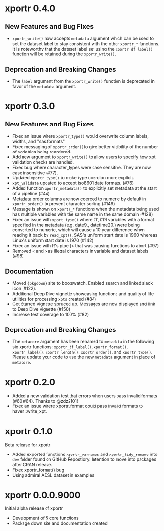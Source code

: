 # xportr 0.4.0

## New Features and Bug Fixes

- `xportr_write()` now accepts `metadata` argument which can be used to set the dataset label to stay consistent with the other `xportr_*` functions. It is noteworthy that the dataset label set using the `xportr_df_label()` function will be retained during the `xportr_write()`.

## Deprecation and Breaking Changes

- The `label` argument from the `xportr_write()` function is deprecated in favor of the `metadata` argument.

# xportr 0.3.0

## New Features and Bug Fixes

- Fixed an issue where `xportr_type()` would overwrite column labels, widths, and "sas.formats"
- Fixed messaging of `xportr_order()`to give better visibility of the number of variables being reordered.
- Add new argument to `xportr_write()` to allow users to specify how xpt validation checks are handled.
- Fixed bug where character_types were case sensitive. They are now case insensitive (#77).
- Updated `xportr_type()` to make type coercion more explicit.
- `xpt_validate` updated to accept iso8601 date formats. (#76)
- Added function `xportr_metadata()` to explicitly set metadata at the start of a pipeline (#44)
- Metadata order columns are now coerced to numeric by default in `xportr_order()` to prevent character sorting (#149)
- Message is shown on `xportr_*` functions when the metadata being used has multiple variables with the same name in the same domain (#128)
- Fixed an issue with `xport_type()` where `DT`, `DTM` variables with a format specified in the metadata (e.g. date9., datetime20.) were being converted to numeric, which will cause a 10 year difference when reading it back by `read_xpt()`. SAS's uniform start date is 1960 whereas Linux's uniform start date is 1970 (#142).
- Fixed an issue with R's pipe `|>` that was causing functions to abort (#97)
- Removed `<` and `>` as illegal characters in variable and dataset labels (#98)

## Documentation

- Moved `{pkgdown}` site to bootswatch. Enabled search and linked slack icon (#122).
- Additional Deep Dive vignette showcasing functions and quality of life utilities for processing `xpts` created (#84)
- Get Started vignette spruced up. Messages are now displayed and link to Deep Dive vignette (#150)
- Increase test coverage to 100% (#82)

## Deprecation and Breaking Changes

- The `metacore` argument has been renamed to `metadata` in the following six xportr functions: `xportr_df_label()`, `xportr_format()`, `xportr_label()`, `xportr_length()`, `xportr_order()`, and `xportr_type()`. Please update your code to use the new `metadata` argument in place of `metacore`.

# xportr 0.2.0

- Added a new validation test that errors when users pass invalid formats (#60 #64). Thanks to @zdz2101!
- Fixed an issue where xportr_format could pass invalid formats to haven::write_xpt.

# xportr 0.1.0

Beta release for xportr

- Added exported functions `xportr_varnames` and `xportr_tidy_rename` into `dev` folder found on GitHub Repostiory. Intention to move into packages after CRAN release.
- Fixed xportr_format() bug
- Using admiral ADSL dataset in examples

# xportr 0.0.0.9000

Initial alpha release of xportr

- Development of 5 core functions
- Package down site and documentation created
